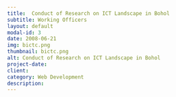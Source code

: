 ```yaml
---
title:  Conduct of Research on ICT Landscape in Bohol
subtitle: Working Officers
layout: default
modal-id: 3
date: 2008-06-21
img: bictc.png
thumbnail: bictc.png
alt: Conduct of Research on ICT Landscape in Bohol
project-date: 
client: 
category: Web Development
description:
---
```




